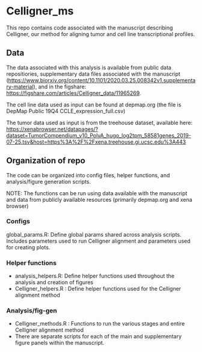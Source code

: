 # Celligner_ms
This repo contains code associated with the manuscript describing Celligner, our method for aligning tumor and cell line transcriptional profiles.

## Data

The data associated with this analysis is available from public data repositiories, supplementary data files associated with the manuscript (https://www.biorxiv.org/content/10.1101/2020.03.25.008342v1.supplementary-material), and in the figshare: https://figshare.com/articles/Celligner_data/11965269.

The cell line data used as input can be found at depmap.org (the file is DepMap Public 19Q4 CCLE_expression_full.csv)

The tumor data used as input is from the treehouse dataset, available here: https://xenabrowser.net/datapages/?dataset=TumorCompendium_v10_PolyA_hugo_log2tpm_58581genes_2019-07-25.tsv&host=https%3A%2F%2Fxena.treehouse.gi.ucsc.edu%3A443

## Organization of repo

The code can be organized into config files, helper functions, and analysis/figure generation scripts.

NOTE: The functions can be run using data available with the manuscript and data from publicly available resources (primarily depmap.org and xena browser)

### Configs

global_params.R: Define global params shared across analysis scripts. Includes parameters used to run Celligner alignment and parameters used for creating plots.

### Helper functions

- analysis_helpers.R: Define helper functions used throughout the analysis and creation of figures
- Celligner_helpers.R : Define helper functions used for the Celligner alignment method

### Analysis/fig-gen

- Celligner_methods.R : Functions to run the various stages and entire Celligner alignment method
- There are separate scripts for each of the main and supplementary figure panels within the manuscript.
